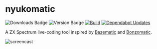# nyukomatic

![Downloads Badge][downloads-badge]
![Version Badge][version-badge]
[![Build](https://github.com/alexanderk23/nyukomatic/actions/workflows/cmake.yml/badge.svg?event=push)](https://github.com/alexanderk23/nyukomatic/actions/workflows/cmake.yml)
[![Dependabot Updates](https://github.com/alexanderk23/nyukomatic/actions/workflows/dependabot/dependabot-updates/badge.svg)](https://github.com/alexanderk23/nyukomatic/actions/workflows/dependabot/dependabot-updates)

A ZX Spectrum live-coding tool inspired by [Bazematic](https://github.com/gasman/bazematic)
and [Bonzomatic](https://github.com/Gargaj/Bonzomatic).

![screencast](https://github.com/user-attachments/assets/f22639c3-15e6-4791-9ef8-24e6ff381e58)

[downloads-badge]: https://img.shields.io/github/downloads/alexanderk23/nyukomatic/total
[version-badge]: https://img.shields.io/github/v/release/alexanderk23/nyukomatic
